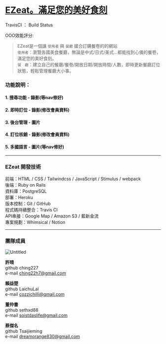 # [EZeat。滿足您的美好食刻](https://ezeat888.com)

TravisCI ： Build Status

OOO效能評分: 

>EZeat是一個讓 `使用者` 與 `餐廳` 媒合訂購餐卷的的網站</br>
>`使用者`：瀏覽各國美食餐廳，無論是中式/日式/美式...都能找到心儀的餐卷，滿足您的美好食刻。</br>
>`餐　廳`：建立自己的餐廳/餐卷/開放日期/開放時間/人數，即時更新餐廳訂位狀態，輕鬆管理餐廳大小事。</br>



### 功能說明：

#### 1. 搜尋功能 - 錄影(等nav修好)
#### 2. 即時訂位 - 錄影(修改會員資料)
#### 3. 後台管理 - 圖片
#### 4. 訂位核銷 - 錄影(修改會員資料)
#### 5. 多國語言 - 圖片(等nav修好)

---

### EZeat 開發技術
前端：HTML / CSS / Tailwindcss / JavaScript / Stimulus / webpack </br>
後端：Ruby on Rails</br>
資料庫：PostgreSQL </br>
部署：Heroku </br>
版本控制：Git / GitHub </br>
程式碼持續整合：Travis CI</br>
API串接：Google Map / Amazon S3 / 藍新金流</br>
專案規劃：Whimsical / Notion </br>

---

### 團隊成員

![Untitled](https://user-images.githubusercontent.com/92966004/150060820-0338cd13-3262-4f03-a622-71b40a5ab4e4.png)

**許晴</br>**
github ching227</br>
e-mail ching22h7@gmail.com</br>

**賴益楚</br>**
github LaichuLai</br>
e-mail cozzichilli@gmail.com</br>

**董仲書</br>**
github sethxd88</br>
e-mail soistdaslife@gmail.com</br>

**蔡傑名</br>**
github Tsaijieming</br>
e-mail dreamorange830@gmail.com</br>
